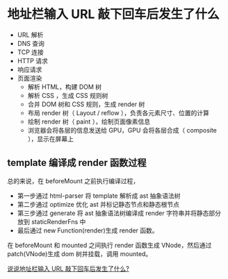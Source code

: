 # 地址栏输入 URL 敲下回车后发生了什么

- URL 解析
- DNS 查询
- TCP 连接
- HTTP 请求
- 响应请求
- 页面渲染
  - 解析 HTML，构建 DOM 树
  - 解析 CSS ，生成 CSS 规则树
  - 合并 DOM 树和 CSS 规则，生成 render 树
  - 布局 render 树（ Layout / reflow ），负责各元素尺寸、位置的计算
  - 绘制 render 树（ paint ），绘制页面像素信息
  - 浏览器会将各层的信息发送给 GPU，GPU 会将各层合成（ composite ），显示在屏幕上

## template 编译成 render 函数过程

总的来说，在 beforeMount 之前执行编译过程，

- 第一步通过 html-parser 将 template 解析成 ast 抽象语法树
- 第二步通过 optimize 优化 ast 并标记静态节点和静态根节点
- 第三步通过 generate 将 ast 抽象语法树编译成 render 字符串并将静态部分放到 staticRenderFns 中
- 最后通过 new Function(render)生成 render 函数。

在 beforeMount 和 mounted 之间执行 render 函数生成 VNode，然后通过 patch(VNode)生成 dom 树并挂载，调用 mounted。

[说说地址栏输入 URL 敲下回车后发生了什么?](https://vue3js.cn/interview/http/after_url.html#%E4%B8%80%E3%80%81%E7%AE%80%E5%8D%95%E5%88%86%E6%9E%90)
